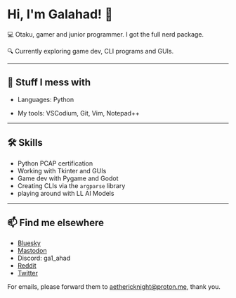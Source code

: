 
# Hi, I'm Galahad! 👋

💻 Otaku, gamer and junior programmer. I got the full nerd package.  

🔍 Currently exploring game dev, CLI programs and GUIs.

---

## 🧪 Stuff I mess with

- Languages: Python

- My tools: VSCodium, Git, Vim, Notepad++ 

---

## 🛠 Skills
 - Python PCAP certification
 - Working with Tkinter and GUIs
 - Game dev with Pygame and Godot
 - Creating CLIs via the `argparse` library
 - playing around with LL AI Models
---

## 📫 Find me elsewhere

- [Bluesky]([https://bsky.app/](https://bsky.app/profile/gal-ahad.bsky.social))  
- [Mastodon](https://mastodon.social/@Sir_Ga1ahad)
- Discord: ga1_ahad
- [Reddit](https://www.reddit.com/user/Storyshifting/)
- [Twitter](https://x.com/_Gal_ahad)

For emails, please forward them to aethericknight@proton.me, thank you.
